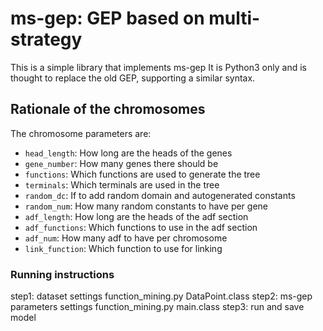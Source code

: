 # ms-gep: GEP based on multi-strategy
This is a simple library that implements ms-gep
It is Python3 only and is thought to replace the old GEP, supporting a similar syntax.

## Rationale of the chromosomes
The chromosome parameters are:
- `head_length`: How long are the heads of the genes
- `gene_number`: How many genes there should be
- `functions`: Which functions are used to generate the tree
- `terminals`: Which terminals are used in the tree
- `random_dc`: If to add random domain and autogenerated constants
- `random_num`: How many random constants to have per gene
- `adf_length`: How long are the heads of the adf section
- `adf_functions`: Which functions to use in the adf section
- `adf_num`: How many adf to have per chromosome
- `link_function`: Which function to use for linking

### Running instructions
step1: dataset settings
  function_mining.py DataPoint.class
step2: ms-gep parameters settings
  function_mining.py main.class
step3: run and save model
